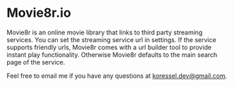  # Movie8r.io

 Movie8r is an online movie library that links to third party streaming services. You can set the streaming service url in settings. If the service supports friendly urls, Movie8r comes with a url builder tool to provide instant play functionality. Otherwise Movie8r defaults to the main search page of the service. 

 Feel free to email me if you have any questions at koressel.dev@gmail.com.